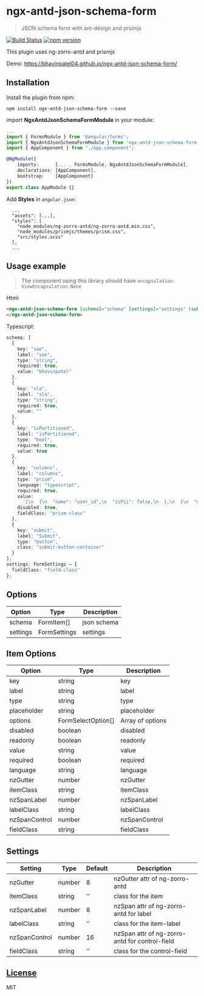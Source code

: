# ngx-antd-json-schema-form

> JSON schema form with ant-design and prsimjs

[![Build Status](https://travis-ci.org/BhavinPatel04/ngx-antd-json-schema-form.svg?branch=master)](https://travis-ci.org/BhavinPatel04/ngx-antd-json-schema-form)
[![npm version](https://badge.fury.io/js/ngx-antd-json-schema-form.svg)](https://badge.fury.io/js/ngx-antd-json-schema-form)

This plugin uses ng-zorro-antd and prismjs

Demo: https://bhavinpatel04.github.io/ngx-antd-json-schema-form/

## Installation

Install the plugin from npm:

```
npm install ngx-antd-json-schema-form --save
```

import **NgxAntdJsonSchemaFormModule** in your module:

```typescript
...
import { FormsModule } from '@angular/forms';
import { NgxAntdJsonSchemaFormModule } from 'ngx-antd-json-schema-form';
import { AppComponent } from "./app.component";

@NgModule({
    imports:      [... , FormsModule, NgxAntdJsonSchemaFormModule],
    declarations: [AppComponent],
    bootstrap:    [AppComponent]
})
export class AppModule {}
```

Add **Styles** in `angular.json`:

```
  ...
  "assets": [...],
  "styles": [
    "node_modules/ng-zorro-antd/ng-zorro-antd.min.css",
    "node_modules/prismjs/themes/prism.css",
    "src/styles.scss"
  ],
  ...
```

## Usage example

> The component using this library should have `encapsulation: ViewEncapsulation.None`

Html:

```html
<ngx-antd-json-schema-form [schema]="schema" [settings]="settings" (submit)="submit($event)">
</ngx-antd-json-schema-form>
```

Typescript:

```typescript
schema: [
  {
    key: "sae",
    label: "sae",
    type: "string",
    required: true,
    value: "bhavinpatel"
  },
  {
    key: "sla",
    label: "sla",
    type: "string",
    required: true,
    value: ""
  },
  {
    key: "isPartitioned",
    label: "isPartitioned",
    type: "bool",
    required: true,
    value: true
  },
  {
    key: "columns",
    label: "columns",
    type: "prism",
    language: "typescript",
    required: true,
    value:
      '[\n  {\n  "name": "user_id",\n  "isPii": false,\n  },\n  {\n  "name": "user_name",\n  "isPii": true,\n }\n]',
    disabled: true,
    fieldClass: "prism-class"
  },
  {
    key: "submit",
    label: "Submit",
    type: "button",
    class: "submit-button-container"
  }
];
settings: FormSettings = {
  fieldClass: "field-class"
};
```

## Options

| Option   | Type         | Description |
| -------- | ------------ | ----------- |
| schema   | FormItem[]   | json schema |
| settings | FormSettings | settings    |

## Item Options

| Option        | Type               | Description      |
| ------------- | ------------------ | ---------------- |
| key           | string             | key              |
| label         | string             | label            |
| type          | string             | type             |
| placeholder   | string             | placeholder      |
| options       | FormSelectOption[] | Array of options |
| disabled      | boolean            | disabled         |
| readonly      | boolean            | readonly         |
| value         | string             | value            |
| required      | boolean            | required         |
| language      | string             | language         |
| nzGutter      | number             | nzGutter         |
| itemClass     | string             | itemClass        |
| nzSpanLabel   | number             | nzSpanLabel      |
| labelClass    | string             | labelClass       |
| nzSpanControl | number             | nzSpanControl    |
| fieldClass    | string             | fieldClass       |

## Settings

| Setting       | Type   | Default | Description                                    |
| ------------- | ------ | ------- | ---------------------------------------------- |
| nzGutter      | number | 8       | nzGutter attr of ng-zorro-antd                 |
| itemClass     | string | ''      | class for the item                             |
| nzSpanLabel   | number | 8       | nzSpan attr of ng-zorro-antd for label         |
| labelClass    | string | ''      | class for the item-label                       |
| nzSpanControl | number | 16      | nzSpan attr of ng-zorro-antd for control-field |
| fieldClass    | string | ''      | class for the control-field                    |

## [License](https://github.com/BhavinPatel04/ngx-antd-json-schema-form/blob/master/LICENSE)

MIT
